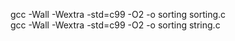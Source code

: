 gcc -Wall -Wextra -std=c99 -O2 -o sorting sorting.c <br>
gcc -Wall -Wextra -std=c99 -O2 -o sorting string.c
